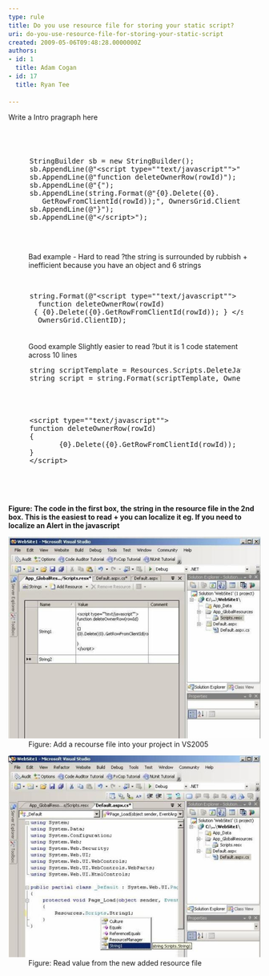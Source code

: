 ```yaml
---
type: rule
title: Do you use resource file for storing your static script?
uri: do-you-use-resource-file-for-storing-your-static-script
created: 2009-05-06T09:48:28.0000000Z
authors:
- id: 1
  title: Adam Cogan
- id: 17
  title: Ryan Tee

---
```




<span class='intro'> Write&#160;a Intro pragraph here
 </span>


  <h2>&#160;</h2>
<dl class="badCode">
    <dt style="width&#58;92.31%;height&#58;190px;">
    <pre>     StringBuilder sb = new StringBuilder();<br>     sb.AppendLine(@&quot;&lt;script type=&quot;&quot;text/javascript&quot;&quot;&gt;&quot;);<br>     sb.AppendLine(@&quot;function deleteOwnerRow(rowId)&quot;);<br>     sb.AppendLine(@&quot;&#123;&quot;);<br>     sb.AppendLine(string.Format(@&quot;&#123;0&#125;.Delete(&#123;0&#125;.<br>        GetRowFromClientId(rowId));&quot;, OwnersGrid.ClientID));<br>     sb.AppendLine(@&quot;&#125;&quot;);<br>     sb.AppendLine(@&quot;&lt;/script&gt;&quot;); </pre>
    </dt>
    <dd>Bad example - Hard to read ?the string is surrounded by rubbish + inefficient because you have an object and 6 strings</dd>
</dl>
<p>&#160;</p>
<dl class="goodCode">
    <dt style="width&#58;93.08%;height&#58;100px;">
    <pre>     string.Format(@&quot;&lt;script type=&quot;&quot;text/javascript&quot;&quot;&gt;                  <br>       function deleteOwnerRow(rowId)                    <br>      &#123; &#123;0&#125;.Delete(&#123;0&#125;.GetRowFromClientId(rowId)); &#125; &lt;/script&gt; &quot;, <br>       OwnersGrid.ClientID);                                    </pre>
    </dt>
    <dd>Good example Slightly easier to read ?but it is 1 code statement across 10 lines</dd>
</dl>
<dl class="goodCode">
    <dt style="width&#58;92.33%;height&#58;86px;">
    <pre>     string scriptTemplate = Resources.Scripts.DeleteJavascript;<br>     string script = string.Format(scriptTemplate, OwnersGrid.ClientID); </pre>
    </dt>
</dl>
<dl class="goodCode">
    <dt style="width&#58;91.4%;height&#58;161px;">
    <pre>     &lt;script type=&quot;&quot;text/javascript&quot;&quot;&gt;<br>     function deleteOwnerRow(rowId)<br>     &#123;<br>            &#123;0&#125;.Delete(&#123;0&#125;.GetRowFromClientId(rowId));<br>     &#125;<br>     &lt;/script&gt; </pre>
    </dt>
</dl>
<p><b>Figure&#58; The code in the first box, the string in the resource file in the 2nd box. This is the easiest to read + you can localize it eg. If you need to localize an Alert in the javascript</b></p>
<dl class="image">
    <dt><img style="border-bottom&#58;0px solid;border-left&#58;0px solid;border-top&#58;0px solid;border-right&#58;0px solid;" border="0" alt="Create a Resource file" src="CreateResource_small.jpg" /> </dt>
    <dd>Figure&#58; Add a recourse file into your project in VS2005</dd>
</dl>
<dl class="image">
    <dt><img style="border-bottom&#58;0px solid;border-left&#58;0px solid;border-top&#58;0px solid;border-right&#58;0px solid;" border="0" alt="Create a Resource file" src="ReadResource_small.jpg" /> </dt>
    <dd>Figure&#58; Read value from the new added resource file</dd>
</dl>



